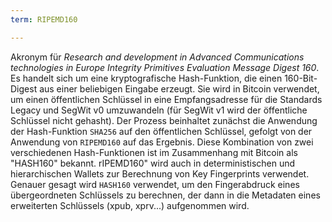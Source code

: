 ```yaml
---
term: RIPEMD160

---
```

Akronym für *Research and development in Advanced Communications technologies in Europe Integrity Primitives Evaluation Message Digest 160*. Es handelt sich um eine kryptografische Hash-Funktion, die einen 160-Bit-Digest aus einer beliebigen Eingabe erzeugt. Sie wird in Bitcoin verwendet, um einen öffentlichen Schlüssel in eine Empfangsadresse für die Standards Legacy und SegWit v0 umzuwandeln (für SegWit v1 wird der öffentliche Schlüssel nicht gehasht). Der Prozess beinhaltet zunächst die Anwendung der Hash-Funktion `SHA256` auf den öffentlichen Schlüssel, gefolgt von der Anwendung von `RIPEMD160` auf das Ergebnis. Diese Kombination von zwei verschiedenen Hash-Funktionen ist im Zusammenhang mit Bitcoin als "HASH160" bekannt. rIPEMD160" wird auch in deterministischen und hierarchischen Wallets zur Berechnung von Key Fingerprints verwendet. Genauer gesagt wird `HASH160` verwendet, um den Fingerabdruck eines übergeordneten Schlüssels zu berechnen, der dann in die Metadaten eines erweiterten Schlüssels (xpub, xprv...) aufgenommen wird.